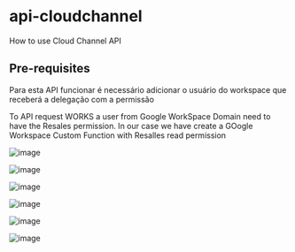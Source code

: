 # api-cloudchannel
How to use Cloud Channel API

## Pre-requisites

Para esta API funcionar é necessário adicionar o usuário do workspace que receberá a delegação com a permissão 

To API request WORKS a user from Google WorkSpace Domain need to have the Resales permission.
In our case we have create a GOogle Workspace Custom Function with Resalles read permission

![image](https://github.com/user-attachments/assets/372806f8-5529-47ec-83c6-d01af77833af)

![image](https://github.com/user-attachments/assets/4b83905b-3b24-4d79-831e-30c99feb815b)

![image](https://github.com/user-attachments/assets/801a9ad8-a723-4d9c-96ff-3e4c9b77ad98)

![image](https://github.com/user-attachments/assets/a90e3389-35ea-4a0f-a542-3721458e46dc)

![image](https://github.com/user-attachments/assets/1e765bed-520d-4b33-90cc-fc6587d10479)

![image](https://github.com/user-attachments/assets/f0b4bfd8-ce60-49d6-879b-601ccf8fa0ba)






